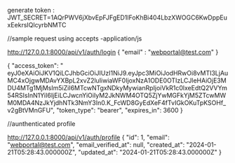 generate token : JWT_SECRET=1AQrPWV6jXbvEpFJFgED1lFoKhBi404LbzXWOGC6KwDppEuxEekrsIQlcyrbNMTC

//sample request using accepts -application/js

http://127.0.0.1:8000/api/v1/auth/login
{
"email" : "webportal@test.com"
}

{
"access_token": "
eyJ0eXAiOiJKV1QiLCJhbGciOiJIUzI1NiJ9.eyJpc3MiOiJodHRwOi8vMTI3LjAuMC4xOjgwMDAvYXBpL2xvZ2luIiwiaWF0IjoxNzA1ODE0OTIzLCJleHAiOjE3MDU4MTg1MjMsIm5iZiI6MTcwNTgxNDkyMywianRpIjoiVkR1c0lxeEdtQ2VVYm54RSIsInN1YiI6IjEiLCJwcnYiOiIyM2JkNWM4OTQ5ZjYwMGFkYjM5ZTcwMWM0MDA4NzJkYjdhNTk3NmY3In0.K_FcWD8GyEdXeF4fTvIGkOKuTpKSOHf_v2gBtVMnGFU",
"token_type": "bearer",
"expires_in": 3600
}



//aunthenticated profile 


http://127.0.0.1:8000/api/v1/auth/profile
{
"id": 1,
"email": "webportal@test.com",
"email_verified_at": null,
"created_at": "2024-01-21T05:28:43.000000Z",
"updated_at": "2024-01-21T05:28:43.000000Z"
}